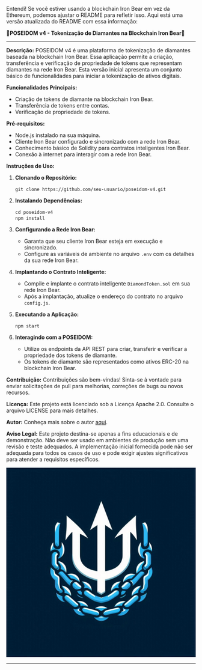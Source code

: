 Entendi! Se você estiver usando a blockchain Iron Bear em vez da Ethereum, podemos ajustar o README para refletir isso. Aqui está uma versão atualizada do README com essa informação:

🔱**POSEIDOM v4 - Tokenização de Diamantes na Blockchain Iron Bear**🔱

---

**Descrição:**
POSEIDOM v4 é uma plataforma de tokenização de diamantes baseada na blockchain Iron Bear. Essa aplicação permite a criação, transferência e verificação de propriedade de tokens que representam diamantes na rede Iron Bear. Esta versão inicial apresenta um conjunto básico de funcionalidades para iniciar a tokenização de ativos digitais.

**Funcionalidades Principais:**
- Criação de tokens de diamante na blockchain Iron Bear.
- Transferência de tokens entre contas.
- Verificação de propriedade de tokens.

**Pré-requisitos:**
- Node.js instalado na sua máquina.
- Cliente Iron Bear configurado e sincronizado com a rede Iron Bear.
- Conhecimento básico de Solidity para contratos inteligentes Iron Bear.
- Conexão à internet para interagir com a rede Iron Bear.

**Instruções de Uso:**

1. **Clonando o Repositório:**
   ```
   git clone https://github.com/seu-usuario/poseidom-v4.git
   ```

2. **Instalando Dependências:**
   ```
   cd poseidom-v4
   npm install
   ```

3. **Configurando a Rede Iron Bear:**
   - Garanta que seu cliente Iron Bear esteja em execução e sincronizado.
   - Configure as variáveis de ambiente no arquivo `.env` com os detalhes da sua rede Iron Bear.

4. **Implantando o Contrato Inteligente:**
   - Compile e implante o contrato inteligente `DiamondToken.sol` em sua rede Iron Bear.
   - Após a implantação, atualize o endereço do contrato no arquivo `config.js`.

5. **Executando a Aplicação:**
   ```
   npm start
   ```

6. **Interagindo com a POSEIDOM:**
   - Utilize os endpoints da API REST para criar, transferir e verificar a propriedade dos tokens de diamante.
   - Os tokens de diamante são representados como ativos ERC-20 na blockchain Iron Bear.

**Contribuição:**
Contribuições são bem-vindas! Sinta-se à vontade para enviar solicitações de pull para melhorias, correções de bugs ou novos recursos.

**Licença:**
Este projeto está licenciado sob a Licença Apache 2.0. Consulte o arquivo LICENSE para mais detalhes.

**Autor:**
Conheça mais sobre o autor [aqui](https://nscio.vercel.app/).

**Aviso Legal:**
Este projeto destina-se apenas a fins educacionais e de demonstração. Não deve ser usado em ambientes de produção sem uma revisão e teste adequados. A implementação inicial fornecida pode não ser adequada para todos os casos de uso e pode exigir ajustes significativos para atender a requisitos específicos.

![POSEIDOM Logo](logo.png)

---

